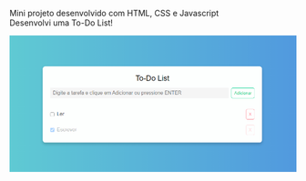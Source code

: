 Mini projeto desenvolvido com HTML, CSS e Javascript<br>
Desenvolvi uma To-Do List!
<div>
<img src="imgProjeto.png" alt="Imagem do Projeto">
</div>